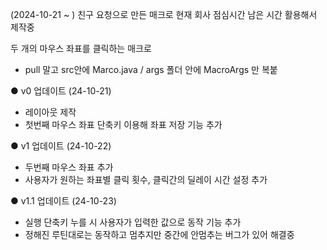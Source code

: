 (2024-10-21 ~ ) 
친구 요청으로 만든 매크로 
현재 회사 점심시간 남은 시간 활용해서 제작중

두 개의 마우스 좌표를 클릭하는 매크로 

* pull 말고 src안에 Marco.java / args 폴더 안에 MacroArgs 만 복붙

● v0  업데이트 (24-10-21)
- 레이아웃 제작
- 첫번째 마우스 좌표 단축키 이용해 좌표 저장 기능 추가

● v1 업데이트 (24-10-22)
- 두번째 마우스 좌표 추가
- 사용자가 원하는 좌표별 클릭 횟수, 클릭간의 딜레이 시간 설정 추가

● v1.1 업데이트 (24-10-23)
- 실행 단축키 누를 시 사용자가 입력한 값으로 동작 기능 추가
- 정해진 루틴대로는 동작하고 멈추지만 중간에 안멈추는 버그가 있어 해결중
